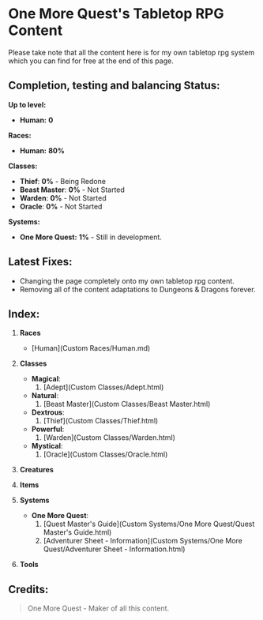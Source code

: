 # **One More Quest**'s Tabletop RPG Content
Please take note that all the content here is for my own tabletop rpg system which you can find for free at the end of this page.

## **Completion, testing and balancing Status:**

**Up to level:**
- **Human:** **0**

**Races:**
- **Human:** **80%**

**Classes:**
- **Thief**: **0%** - Being Redone
- **Beast Master**: **0%** - Not Started
- **Warden**: **0%** - Not Started
- **Oracle**: **0%** - Not Started

**Systems:**
- **One More Quest:** **1%** - Still in development.

## **Latest Fixes:**
- Changing the page completely onto my own tabletop rpg content.
- Removing all of the content adaptations to Dungeons & Dragons forever.

## **Index:**

1. **Races**
    - [Human](Custom Races/Human.md)

2. **Classes**
    - **Magical**:
        1. [Adept](Custom Classes/Adept.html)
    - **Natural**:
        1. [Beast Master](Custom Classes/Beast Master.html)
    - **Dextrous**:
        1. [Thief](Custom Classes/Thief.html)
    - **Powerful**:
        1. [Warden](Custom Classes/Warden.html)
    - **Mystical**:
        1. [Oracle](Custom Classes/Oracle.html)

3. **Creatures**

4. **Items**

5. **Systems**
   - **One More Quest**:
     1. [Quest Master's Guide](Custom Systems/One More Quest/Quest Master's Guide.html)
     1. [Adventurer Sheet - Information](Custom Systems/One More Quest/Adventurer Sheet - Information.html)

6. **Tools**

## **Credits:**

> One More Quest - Maker of all this content.
